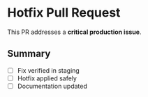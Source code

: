 # Hotfix Pull Request

This PR addresses a **critical production issue**.

## Summary

- [ ] Fix verified in staging
- [ ] Hotfix applied safely
- [ ] Documentation updated